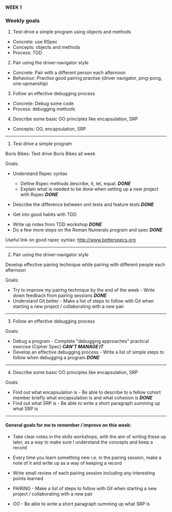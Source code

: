 #### WEEK 1

### Weekly goals

1. Test-drive a simple program using objects and methods
  - Concrete: use RSpec
  - Concepts: objects and methods
  - Process: TDD
2. Pair using the driver-navigator style
  - Concrete: Pair with a different person each afternoon
  - Behaviour: Practise good pairing practise (driver navigator, ping-pong, one-upmanship)
3. Follow an effective debugging process
  - Concrete: Debug some code
  - Process: debugging methods
4. Describe some basic OO principles like encapsulation, SRP
  - Concepts: OO, encapsulation, SRP

***********************************************************

1. Test drive a simple program

Boris Bikes: Test drive Boris Bikes all week

Goals:

+ Understand Rspec syntax
  - Define Rspec methods describe, it, let, equal.  ***DONE***    
  - Explain what is needed to be done when setting up a new project with Rspec ***DONE***   

+ Describe the difference between unit tests and feature tests ***DONE***

+ Get into good habits with TDD
 - Write up notes from TDD workshop ***DONE***
 - Do a few more steps on the Roman Numerals program and spec ***DONE***

Useful link on good rspec syntax: http://www.betterspecs.org

***********************************************************

2. Pair using the driver-navigator style

Develop effective pairing technique while pairing with different people each afternoon

Goals:
+ Try to improve my pairing technique by the end of the week - Write down feedback from pairing sessions ***DONE***   
+ Understand Git better - Make a list of steps to follow with Git when starting a new project / collaborating with a new pair

***********************************************************

3. Follow an effective debugging process

Goals:

+ Debug a program - Complete "debugging approaches" practical exercise (Cipher Spec) ***CAN'T MANAGE IT***
+ Develop an effective debugging process - Write a list of simple steps to follow when debugging a program ***DONE***

***********************************************************

4. Describe some basic OO principles like encapsulation, SRP

Goals:

+ Find out what encapsulation is - Be able to describe to a fellow cohort member briefly what encapsulation is and what cohesion is ***DONE***
+ Find out what SRP is - Be able to write a short paragraph summing up what SRP is

***********************************************************

#### General goals for me to remember / improve on this week:

- Take clear notes in the skills workshops, with the aim of writing these up later, as a way to make sure I understand the concepts and keep a record

- Every time you learn something new i.e. in the pairing session, make a note of it and write up as a way of keeping a record

- Write small review of each pairing session including any interesting points learned

- PAIRING - Make a list of steps to follow with Git when starting a new project / collaborating with a new pair

- OO - Be able to write a short paragraph summing up what SRP is
